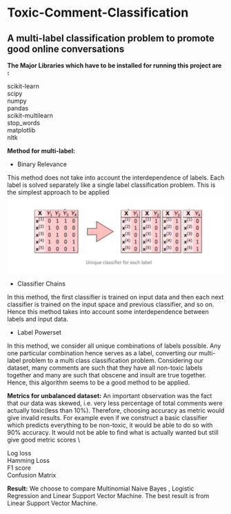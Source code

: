 # Toxic-Comment-Classification
## A multi-label classification problem to promote good online conversations

**The Major Libraries which have to be installed for running this project are :** 

scikit-learn \
scipy \
numpy \
pandas \
scikit-multilearn \
stop_words \
matplotlib \
nltk 

**Method for multi-label:**
* Binary Relevance

This method does not take into account the interdependence of labels. Each label is solved separately like a single label classification problem. This is the simplest approach to be applied
![Binary Relevance](binary.png)

* Classifier Chains

In this method, the first classifier is trained on input data and then each next classifier is trained on the input space and previous classifier, and so on. Hence this method takes into account some interdependence between labels and input data. 

* Label Powerset

In this method, we consider all unique combinations of labels possible. Any one particular combination hence serves as a label, converting our multi-label problem to a multi class classification problem. Considering our dataset, many comments are such that they have all non-toxic labels together and many are such that obscene and insult are true together. Hence, this algorithm seems to be a good method to be applied.

**Metrics for unbalanced dataset:** 
An important observation was the fact that our data was skewed, i.e. very less percentage of total comments were actually toxic(less than 10%). Therefore, choosing accuracy as metric would give invalid results. For example even if we construct a basic classifier which predicts everything to be non-toxic, it would be able to do so with 90% accuracy. It would not be able to find what is actually wanted but still give good metric scores \

Log loss \
Hamming Loss\
F1 score \
Confusion Matrix

**Result:** 
We choose to compare Multinomial Naive Bayes , Logistic Regression and Linear Support Vector Machine. The best result is from Linear Support Vector Machine.
